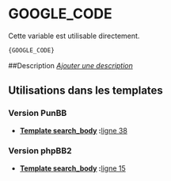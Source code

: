 # GOOGLE_CODE


Cette variable est utilisable directement.

```html
{GOOGLE_CODE}
```

##Description
[*Ajouter une description*](https://fa-tvars.appspot.com/var/GOOGLE_CODE)

## Utilisations dans les templates

### Version PunBB

* __[Template search_body](../tpl/var/punbb/search_body.md#readme) :__[ligne 38](../tpl/src/punbb/search_body.tpl#L38)

### Version phpBB2

* __[Template search_body](../tpl/var/subsilver/search_body.md#readme) :__[ligne 15](../tpl/src/subsilver/search_body.tpl#L15)